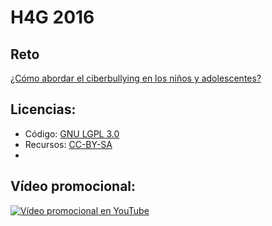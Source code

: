 # H4G 2016 

## Reto
 [¿Cómo abordar el ciberbullying en los niños y adolescentes?](http://hackforgood.net/como-abordar-el-ciberbullying-en-los-ninos-y-adolescentes/)

## Licencias:
* Código: [GNU LGPL 3.0](https://www.gnu.org/licenses/lgpl.html)
* Recursos: [CC-BY-SA](https://creativecommons.org/licenses/by-nc-sa/3.0/)
* 
## Vídeo promocional:
[![Vídeo promocional en YouTube](http://img.youtube.com/vi/QyTIk7HvEu0/0.jpg)](http://www.youtube.com/watch?v=QyTIk7HvEu0)
